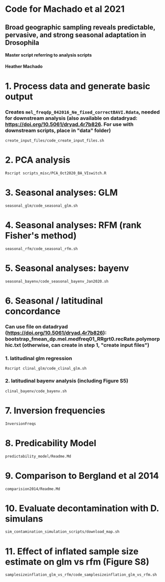 # Code for Machado et al 2021
## Broad geographic sampling reveals predictable, pervasive, and strong seasonal adaptation in Drosophila

#### Master script referring to analysis scripts
#### Heather Machado

# 1. Process data and generate basic output
### Creates `mel_freqdp_042016_Ne_fixed_correctBAVI.Rdata`, needed for downstream analysis (also available on datadryad: https://doi.org/10.5061/dryad.4r7b826. For use with downstream scripts, place in "data" folder)
`create_input_files/code_create_input_files.sh`

# 2. PCA analysis
`Rscript scripts_misc/PCA_Oct2020_BA_VIswitch.R`

# 3. Seasonal analyses: GLM
`seasonal_glm/code_seasonal_glm.sh`

# 4. Seasonal analyses: RFM (rank Fisher's method)
`seasonal_rfm/code_seasonal_rfm.sh`


# 5. Seasonal analyses: bayenv
`seasonal_bayenv/code_seasonal_bayenv_Jan2020.sh`

# 6. Seasonal / latitudinal concordance
### Can use file on datadryad (https://doi.org/10.5061/dryad.4r7b826): bootstrap_fmean_dp.mel.medfreq01_RRgrt0.recRate.polymorphic.txt (otherwise, can create in step 1, "create input files")
### 1. latitudinal glm regression
`Rscript clinal_glm/code_clinal_glm.sh`
### 2. latitudinal bayenv analysis (including Figure S5)
`clinal_bayenv/code_bayenv.sh`

# 7. Inversion frequencies
`InversionFreqs`

# 8. Predicability Model
`predictability_model/Readme.Md`

# 9. Comparison to Bergland et al 2014
`comparision2014/Readme.Md`

# 10. Evaluate decontamination with D. simulans
`sim_contamination_simulation_scripts/download_map.sh`

# 11. Effect of inflated sample size estimate on glm vs rfm (Figure S8)
`samplesizeinflation_glm_vs_rfm/code_samplesizeinflation_glm_vs_rfm.sh`

